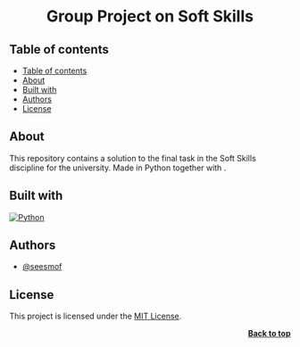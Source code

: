 <a name="readme-top"></a>

<div align="center">
<h1 align="center">Group Project on Soft Skills</h1>
</div>

## Table of contents

- [Table of contents](#table-of-contents)
- [About](#about)
- [Built with](#built-with)
- [Authors](#authors)
- [License](#license)

## About

This repository contains a solution to the final task in the Soft Skills discipline for the university. Made in Python together with .

## Built with

[![Python](https://img.shields.io/badge/Python-FFD43B?style=for-the-badge&logo=python&logoColor=blue)](https://github.com/seesmof?tab=repositories&q=&type=&language=python&sort=)

## Authors

- [@seesmof](https://github.com/seesmof/)

## License

This project is licensed under the [MIT License](./LICENSE).

<p align="right"><a href="#readme-top"><strong>Back to top</strong></a></p>
